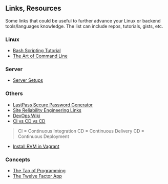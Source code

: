 ## Links, Resources

Some links that could be useful to further advance your Linux or backend tools/languages knowledge. The list can include repos, tutorials, gists, etc.

### Linux

- [Bash Scripting Tutorial](http://ryanstutorials.net/bash-scripting-tutorial/)
- [The Art of Command Line](https://github.com/jlevy/the-art-of-command-line)

### Server

- [Server Setups](https://www.digitalocean.com/community/tutorials/5-common-server-setups-for-your-web-application)

### Others

- [LastPass Secure Password Generator](https://lastpass.com/generatepassword.php)
- [Site Reliability Engineering Links](https://github.com/dastergon/awesome-sre)
- [DevOps Wiki](https://github.com/Leo-G/DevopsWiki)
- [CI vs CD vs CD](http://stackoverflow.com/questions/28608015/continuous-integration-vs-continuous-delivery-vs-continuous-deployment)

> CI = Continuous Integration
> CD = Continuous Delivery
> CD = Continuous Deployment

- [Install RVM in Vagrant](http://rvm.io/integration/vagrant)

### Concepts

- [The Tao of Programming](http://www.mit.edu/~xela/tao.html)
- [The Twelve Factor App](https://12factor.net/)